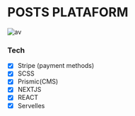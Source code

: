 # POSTS PLATAFORM

<img src="https://i.ibb.co/bHJ8wX8/capturaa.png" alt="av">

### Tech

- [x] Stripe (payment methods)
- [x] SCSS
- [x] Prismic(CMS)
- [x] NEXTJS
- [x] REACT
- [x] Servelles
